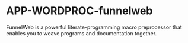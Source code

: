 APP-WORDPROC-funnelweb
======================

FunnelWeb is a powerful literate-programming macro preprocessor that enables you to weave programs and documentation together. 
